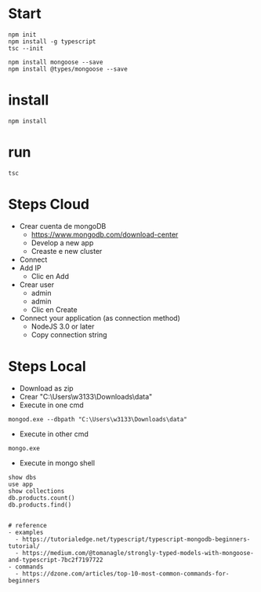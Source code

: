 # Start
````
npm init
npm install -g typescript
tsc --init

npm install mongoose --save
npm install @types/mongoose --save
````
# install
````
npm install
````
# run
````
tsc

````

# Steps Cloud
- Crear cuenta de mongoDB
  - https://www.mongodb.com/download-center
  - Develop a new app
  - Creaste e new cluster
- Connect
- Add IP
  - Clic en Add
- Crear user
  - admin
  - admin
  - Clic en Create
- Connect your application (as connection method)
  - NodeJS 3.0 or later
  - Copy connection string

# Steps Local
- Download as zip
- Crear "C:\Users\w3133\Downloads\data"
- Execute in one cmd
````shell
mongod.exe --dbpath "C:\Users\w3133\Downloads\data"
````
- Execute in other cmd
````shell
mongo.exe
````
- Execute in mongo shell
````
show dbs
use app
show collections
db.products.count()
db.products.find()


# reference
- examples
  - https://tutorialedge.net/typescript/typescript-mongodb-beginners-tutorial/ 
  - https://medium.com/@tomanagle/strongly-typed-models-with-mongoose-and-typescript-7bc2f7197722
- commands
  - https://dzone.com/articles/top-10-most-common-commands-for-beginners